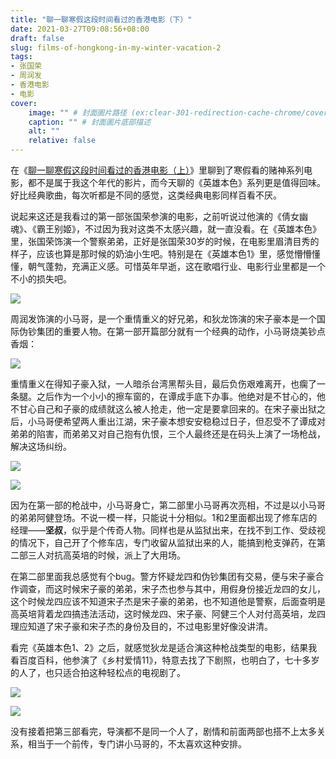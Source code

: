 ```yaml
---
title: "聊一聊寒假这段时间看过的香港电影（下）"
date: 2021-03-27T09:08:56+08:00
draft: false
slug: films-of-hongkong-in-my-winter-vacation-2
tags:
- 张国荣
- 周润发
- 香港电影
- 电影
cover:
    image: "" # 封面圖片路径 (ex:clear-301-redirection-cache-chrome/cover.jpg)
    caption: "" # 封面圖片底部描述
    alt: ""
    relative: false
---
```

在《[聊一聊寒假这段时间看过的香港电影（上）](https://eirms.com/films-of-hongkong-in-my-winter-vacation-1)》里聊到了寒假看的赌神系列电影，都不是属于我这个年代的影片，而今天聊的《英雄本色》系列更是值得回味。好比经典歌曲，每次听都是不同的感觉，这类经典电影同样百看不厌。

说起来这还是我看过的第一部张国荣参演的电影，之前听说过他演的《倩女幽魂》、《霸王别姬》，不过因为我对这类不太感兴趣，就一直没看。在《英雄本色》里，张国荣饰演一个警察弟弟，正好是张国荣30岁的时候，在电影里眉清目秀的样子，应该也算是那时候的奶油小生吧。特别是在《英雄本色1》里，感觉懵懵懂懂，朝气蓬勃，充满正义感。可惜英年早逝，这在歌唱行业、电影行业里都是一个不小的损失吧。

![](https://rmt.dogedoge.com/fetch/lucy/storage/zgrrr.jpg)

周润发饰演的小马哥，是一个重情重义的好兄弟，和狄龙饰演的宋子豪本是一个国际伪钞集团的重要人物。在第一部开篇部分就有一个经典的动作，小马哥烧美钞点香烟：

![](https://rmt.dogedoge.com/fetch/lucy/storage/dianyan.gif)

重情重义在得知子豪入狱，一人暗杀台湾黑帮头目，最后负伤艰难离开，也瘸了一条腿。之后作为一个小小的擦车窗的，在谭成手底下办事。他绝对是不甘心的，他不甘心自己和子豪的成绩就这么被人抢走，他一定是要拿回来的。在宋子豪出狱之后，小马哥便希望两人重出江湖，宋子豪本想安安稳稳过日子，但忍受不了谭成对弟弟的陷害，而弟弟又对自己抱有仇恨，三个人最终还是在码头上演了一场枪战，解决这场纠纷。

![](https://rmt.dogedoge.com/fetch/lucy/storage/xmgg.jpg)

![](https://rmt.dogedoge.com/fetch/lucy/storage/xiaomagg.jpg)

因为在第一部的枪战中，小马哥身亡，第二部里小马哥再次亮相，不过是以小马哥的弟弟阿健登场。不说一模一样，只能说十分相似。1和2里面都出现了修车店的经理——**坚叔**，似乎是个传奇人物。同样也是从监狱出来，在找不到工作、受歧视的情况下，自己开了个修车店，专门收留从监狱出来的人，能搞到枪支弹药，在第二部三人对抗高英培的时候，派上了大用场。

在第二部里面我总感觉有个bug。警方怀疑龙四和伪钞集团有交易，便与宋子豪合作调查，而这时候宋子豪的弟弟，宋子杰也参与其中，用假身份接近龙四的女儿，这个时候龙四应该不知道宋子杰是宋子豪的弟弟，也不知道他是警察，后面查明是高英培背着龙四搞违法活动，这时候龙四、宋子豪、阿健三个人对付高英培，龙四理应知道了宋子豪和宋子杰的身份及目的，不过电影里好像没讲清。

看完《英雄本色1、2》之后，就感觉狄龙是适合演这种枪战类型的电影，结果我看百度百科，他参演了《乡村爱情11》，特意去找了下剧照，也明白了，七十多岁的人了，也只适合拍这种轻松点的电视剧了。

![](https://rmt.dogedoge.com/fetch/lucy/storage/dlong.jpg)

![](https://rmt.dogedoge.com/fetch/lucy/storage/dilong.jpg)

没有接着把第三部看完，导演都不是同一个人了，剧情和前面两部也搭不上太多关系，相当于一个前传，专门讲小马哥的，不太喜欢这种安排。
